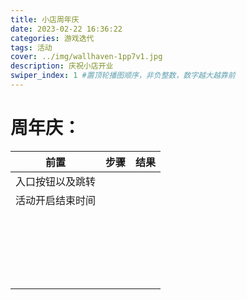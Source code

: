 ```yaml
---
title: 小店周年庆
date: 2023-02-22 16:36:22
categories: 游戏迭代
tags: 活动
cover: ../img/wallhaven-1pp7v1.jpg
description: 庆祝小店开业
swiper_index: 1 #置顶轮播图顺序，非负整数，数字越大越靠前
---
```

# 周年庆：
| 前置  | 步骤      | 结果 |
|-----|---------| -- |
| 入口按钮以及跳转   |  |  |
| 活动开启结束时间  |  |  |
|    |  |  |
|    |  |  |
|    |  |  |
|    |  |  |
|    |  |  |
|    |  |  |
|    |  |  |
|    |  |  |
|    |  |  |
|    |  |  |
|    |  |  |
|    |  |  |
|    |  |  |
|    |  |  |
|    |  |  |
|    |  |  |
|    |  |  |
|    |  |  |
|    |  |  |
|    |  |  |
|    |  |  |

